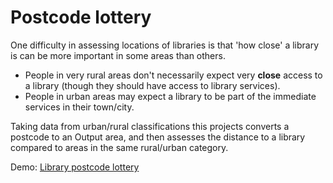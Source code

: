 Postcode lottery
================

One difficulty in assessing locations of libraries is that 'how close' a library is can be more important in some areas than others.

- People in very rural areas don't necessarily expect very **close** access to a library (though they should have access to library services).
- People in urban areas may expect a library to be part of the immediate services in their town/city.

Taking data from urban/rural classifications this projects converts a postcode to an Output area, and then assesses the distance to a library compared to areas in the same rural/urban category.

Demo: [Library postcode lottery](https://www.librarieshacked.org/tutorials/postcodelottery)